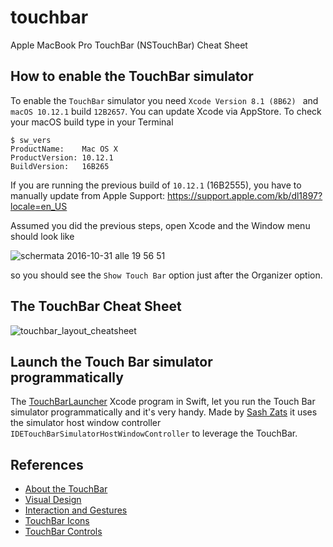 # touchbar
Apple MacBook Pro TouchBar (NSTouchBar) Cheat Sheet

## How to enable the TouchBar simulator
To enable the `TouchBar` simulator you need `Xcode Version 8.1 (8B62) ` and `macOS 10.12.1` build `12B2657`. You can update Xcode via AppStore. To check your macOS build type in your Terminal

```
$ sw_vers
ProductName:	Mac OS X
ProductVersion:	10.12.1
BuildVersion:	16B265
```

If you are running the previous build of `10.12.1` (16B2555), you have to manually update from Apple Support: https://support.apple.com/kb/dl1897?locale=en_US

Assumed you did the previous steps, open Xcode and the Window menu should look like

![schermata 2016-10-31 alle 19 56 51](https://cloud.githubusercontent.com/assets/163333/19867500/5888c9ce-9fa4-11e6-9ad9-b490e8863341.jpg)

so you should see the `Show Touch Bar` option just after the Organizer option.

## The TouchBar Cheat Sheet
![touchbar_layout_cheatsheet](https://cloud.githubusercontent.com/assets/163333/19802765/82767df4-9d05-11e6-8a21-71359fac1afb.png)

## Launch the Touch Bar simulator programmatically
The [TouchBarLauncher](https://github.com/zats/TouchBarLauncher) Xcode program in Swift, let you run the Touch Bar simulator programmatically and it's very handy. Made by [Sash Zats](https://github.com/zats) it uses the simulator host window controller `IDETouchBarSimulatorHostWindowController` to leverage the TouchBar.

## References
- [About the TouchBar]( https://developer.apple.com/library/content/documentation/UserExperience/Conceptual/OSXHIGuidelines/AbouttheTouchBar.html)
- [Visual Design](https://developer.apple.com/library/content/documentation/UserExperience/Conceptual/OSXHIGuidelines/VisualDesign.html#//apple_ref/doc/uid/20000957-CH106-SW1) 
- [Interaction and Gestures](https://developer.apple.com/library/content/documentation/UserExperience/Conceptual/OSXHIGuidelines/Interaction.html#//apple_ref/doc/uid/20000957-CH105-SW1)
- [TouchBar Icons](https://developer.apple.com/library/content/documentation/UserExperience/Conceptual/OSXHIGuidelines/Icons.html#//apple_ref/doc/uid/20000957-CH107-SW1)
- [TouchBar Controls](https://developer.apple.com/library/content/documentation/UserExperience/Conceptual/OSXHIGuidelines/ControlsandViews.html#//apple_ref/doc/uid/20000957-CH108-SW1)

